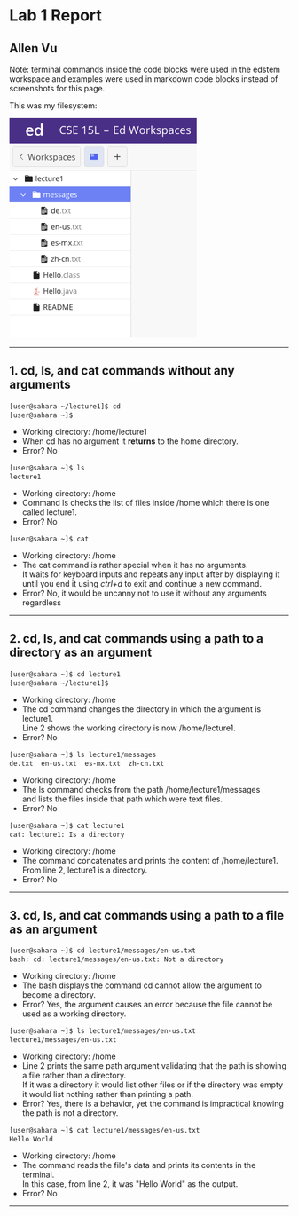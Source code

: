 # Lab 1 Report  
## Allen Vu     
Note: terminal commands inside the code blocks were used in the edstem workspace and examples were used in markdown code blocks instead of screenshots for this page. 

This was my filesystem:

![Image](lab1_workspace.png)  

---  
## 1. cd, ls, and cat commands without any arguments  
```
[user@sahara ~/lecture1]$ cd
[user@sahara ~]$ 
```
- Working directory: /home/lecture1    
- When cd has no argument it **returns** to the home directory.  
- Error? No   
```
[user@sahara ~]$ ls
lecture1
```
- Working directory: /home     
- Command ls checks the list of files inside /home which there is one called lecture1.  
- Error? No
```
[user@sahara ~]$ cat
```
- Working directory: /home   
- The cat command is rather special when it has no arguments.    
It waits for keyboard inputs and repeats any input after by displaying it  
until you end it using *ctrl+d* to exit and continue a new command.  
- Error? No, it would be uncanny not to use it without any arguments regardless  

---  
## 2. cd, ls, and cat commands using a path to a directory as an argument    
```
[user@sahara ~]$ cd lecture1
[user@sahara ~/lecture1]$
```
- Working directory: /home  
- The cd command changes the directory in which the argument is lecture1.  
Line 2 shows the working directory is now /home/lecture1.  
- Error? No   
```
[user@sahara ~]$ ls lecture1/messages
de.txt  en-us.txt  es-mx.txt  zh-cn.txt
```
- Working directory: /home    
- The ls command checks from the path /home/lecture1/messages   
and lists the files inside that path which were text files.  
- Error? No    
```
[user@sahara ~]$ cat lecture1
cat: lecture1: Is a directory
```
- Working directory: /home     
- The command concatenates and prints the content of /home/lecture1.  
From line 2, lecture1 is a directory.  
- Error? No     

---  
## 3. cd, ls, and cat commands using a path to a file as an argument  
```
[user@sahara ~]$ cd lecture1/messages/en-us.txt
bash: cd: lecture1/messages/en-us.txt: Not a directory
```
- Working directory: /home  
- The bash displays the command cd cannot allow the argument to become a directory.  
- Error? Yes, the argument causes an error because the file cannot be used as a working directory.    
```
[user@sahara ~]$ ls lecture1/messages/en-us.txt
lecture1/messages/en-us.txt
```
- Working directory: /home    
- Line 2 prints the same path argument validating that the path is showing a file rather than a directory.  
If it was a directory it would list other files or if the directory was empty it would list nothing rather than printing a path.   
- Error? Yes, there is a behavior, yet the command is impractical knowing the path is not a directory.    
  
```
[user@sahara ~]$ cat lecture1/messages/en-us.txt
Hello World
```
- Working directory: /home     
- The command reads the file's data and prints its contents in the terminal.    
In this case, from line 2, it was "Hello World" as the output.  
- Error? No  

---
